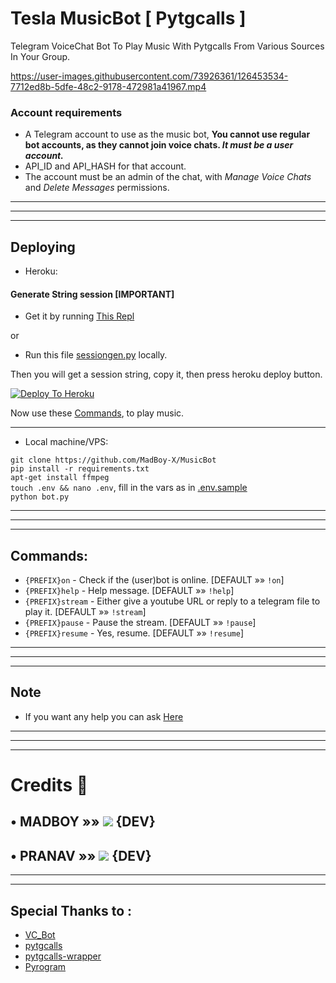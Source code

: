 # Tesla MusicBot [ Pytgcalls ]

Telegram VoiceChat Bot To Play Music With Pytgcalls From Various Sources In Your Group.


https://user-images.githubusercontent.com/73926361/126453534-7712ed8b-5dfe-48c2-9178-472981a41967.mp4


### Account requirements
- A Telegram account to use as the music bot, **You cannot use regular bot accounts, as they cannot join voice chats. *It must be a user account.***
- API_ID and API_HASH for that account.
- The account must be an admin of the chat, with _Manage Voice Chats_ and _Delete Messages_ permissions.

---
---
---

## Deploying

* Heroku:

#### Generate String session [IMPORTANT]
- Get it by running [This Repl](https://replit.com/@madboy482/Pyrogram-Session) 

or 

- Run this file [sessiongen.py](https://raw.githubusercontent.com/MadBoy-X/MusicBot/MusicBot/sessiongen.py) locally.

Then you will get a session string, copy it, then press heroku deploy button.

[![Deploy To Heroku](https://www.herokucdn.com/deploy/button.svg)](https://dashboard.heroku.com/new?button-url=https%3A%2F%2Fgithub.com%2FMadBoy-X%2FMusicBot&template=https%3A%2F%2Fgithub.com%2FMadBoy-X%2FMusicBot)

Now use these [Commands](https://github.com/Recordu/MusicBot/blob/MusicBot/README.md#commands), to play music.

---

* Local machine/VPS:
  
`git clone https://github.com/MadBoy-X/MusicBot`   
`pip install -r requirements.txt`   
`apt-get install ffmpeg`   
`touch .env && nano .env`, fill in the vars as in [.env.sample](./.env.sample)   
`python bot.py`  

---
---
---

## Commands:   
- `{PREFIX}on` - Check if the (user)bot is online. [DEFAULT »» `!on`]
- `{PREFIX}help` - Help message. [DEFAULT »» `!help`]
- `{PREFIX}stream` - Either give a youtube URL or reply to a telegram file to play it. [DEFAULT »» `!stream`]  
- `{PREFIX}pause` - Pause the stream. [DEFAULT »» `!pause`]
- `{PREFIX}resume` - Yes, resume. [DEFAULT »» `!resume`]  

---
---
---

## Note
- If you want any help you can ask [Here](https://t.me/TeslaRobo_Chat)

---
---
---

# Credits 📍
## • MADBOY   »»  <a href="https://github.com/madboy482" alt="MadBoy"> <img src="https://img.shields.io/badge/MADBOY-30302f?logo=github" /></a> {DEV}
## • PRANAV   »»  <a href="https://github.com/Pranav18262" alt="Pranav"> <img src="https://img.shields.io/badge/PRANAV-625D5D?logo=github" /></a> {DEV}

---
---

## Special Thanks to :
- [VC_Bot](https://github.com/xditya/VCBot)
- [pytgcalls](https://github.com/pytgcalls/pytgcalls)   
- [pytgcalls-wrapper](https://github.com/callsmusic/pytgcalls-wrapper)   
- [Pyrogram](https://github.com/pyrogram/pyrogram) 
